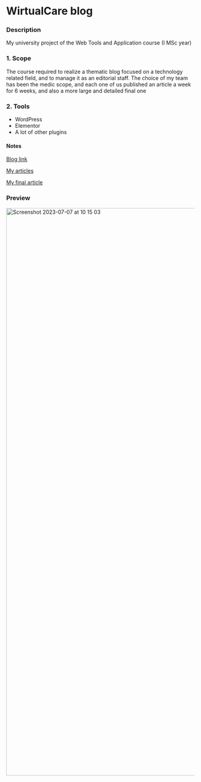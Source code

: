 # WirtualCare blog

### Description
My university project of the Web Tools and Application course (I MSc year)

### 1. Scope
The course required to realize a thematic blog focused on a technology related field, and to manage it as an editorial staff. The choice of my team has been the medic scope, and each one of us published an article a week for 6 weeks, and also a more large and detailed final one

### 2. Tools
* WordPress
* Elementor
* A lot of other plugins

#### Notes
[Blog link](https://wirtualcare.altervista.org/?doing_wp_cron=1656854321.7694571018218994140625)

[My articles](https://wirtualcare.altervista.org/author/umberto-pasinetti)

[My final article](https://wirtualcare.altervista.org/v-therapy/hikikomori-e-realta-virtuale-una-nuova-metodologia-dintervento/)

### Preview
<img width="1512" alt="Screenshot 2023-07-07 at 10 15 03" src="https://github.com/Egesiapres/wirtualCare-blog/assets/1301054/bc83b378-571d-440a-95c5-9d07867cd199">
